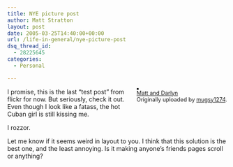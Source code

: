 ```yaml
---
title: NYE picture post
author: Matt Stratton
layout: post
date: 2005-03-25T14:40:00+00:00
url: /life-in-general/nye-picture-post
dsq_thread_id:
  - 28225645
categories:
  - Personal

---
```

<div style="float:right;margin-left:10px;margin-bottom:10px;">
  <a href="http://www.flickr.com/photos/mugsy/4962521/" title="photo sharing"><img src="http://photos3.flickr.com/4962521_80a17ae4a6_m.jpg" alt="" style="border:solid 2px #000000;" /></a> <br /> <span style="font-size:.9em;margin-top:0;"> <a href="http://www.flickr.com/photos/mugsy/4962521/">Matt and Darlyn</a> <br /> Originally uploaded by <a href="http://www.flickr.com/people/mugsy/">mugsy1274</a>. </span>
</div>

I promise, this is the last &#8220;test post&#8221; from flickr for now. But seriously, check it out. Even though I look like a fatass, the hot Cuban girl is still kissing me.

I rozzor.

Let me know if it seems weird in layout to you. I think that this solution is the best one, and the least annoying. Is it making anyone&#8217;s friends pages scroll or anything?